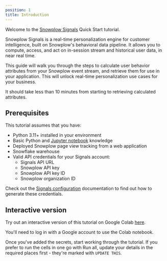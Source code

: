 ```yaml
---
position: 1
title: Introduction
---
```


Welcome to the [Snowplow Signals](/docs/signals/) Quick Start tutorial.

Snowplow Signals is a real-time personalization engine for customer intelligence, built on Snowplow's behavioral data pipeline. It allows you to compute, access, and act on in-session stream and historical user data, in near real time.

This guide will walk you through the steps to calculate user behavior attributes from your Snowplow event stream, and retrieve them for use in your application. This will unlock real-time personalization use cases for your business.

It should take less than 10 minutes from starting to retrieving calculated attributes.

## Prerequisites

This tutorial assumes that you have:

* Python 3.11+ installed in your environment
* Basic Python and [Jupyter notebook](https://jupyter.org/) knowledge
* Deployed Snowplow page view tracking from a web application
* Snowflake warehouse
* Valid API credentials for your Signals account:
  * Signals API URL
  * Snowplow API key
  * Snowplow API key ID
  * Snowplow organization ID

Check out the [Signals configuration](/docs/signals/configuration) documentation to find out how to generate these credentials.

## Interactive version

Try out an interactive version of this tutorial on Google Colab [here](https://colab.research.google.com/drive/1ExqheS4lIuJRs0wk0B6sxaYfnZGcTYUv).

You'll need to log in with a Google account to use the Colab notebook.

Once you've added the secrets, start working through the tutorial. If you prefer to run the cells in one go with Run all, update your details in the required places first - they're marked with `UPDATE THIS`.
